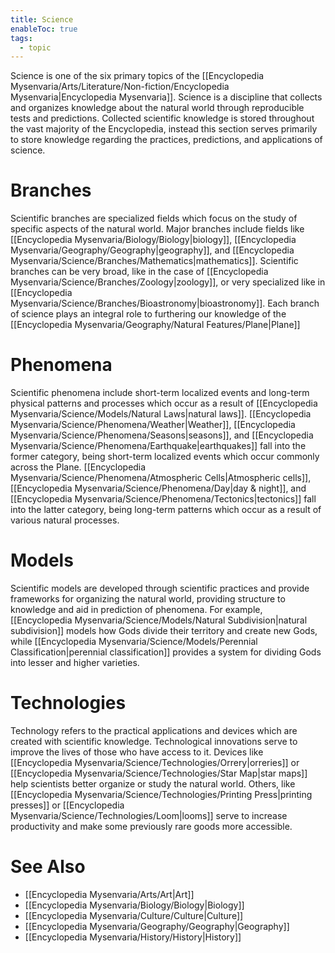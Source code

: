 ```yaml
---
title: Science
enableToc: true
tags:
  - topic
---
```


Science is one of the six primary topics of the [[Encyclopedia Mysenvaria/Arts/Literature/Non-fiction/Encyclopedia Mysenvaria|Encyclopedia Mysenvaria]]. Science is a discipline that collects and organizes knowledge about the natural world through reproducible tests and predictions. Collected scientific knowledge is stored throughout the vast majority of the Encyclopedia, instead this section serves primarily to store knowledge regarding the practices, predictions, and applications of science.
# Branches
Scientific branches are specialized fields which focus on the study of specific aspects of the natural world. Major branches include fields like [[Encyclopedia Mysenvaria/Biology/Biology|biology]], [[Encyclopedia Mysenvaria/Geography/Geography|geography]], and [[Encyclopedia Mysenvaria/Science/Branches/Mathematics|mathematics]]. Scientific branches can be very broad, like in the case of [[Encyclopedia Mysenvaria/Science/Branches/Zoology|zoology]], or very specialized like in [[Encyclopedia Mysenvaria/Science/Branches/Bioastronomy|bioastronomy]]. Each branch of science plays an integral role to furthering our knowledge of the [[Encyclopedia Mysenvaria/Geography/Natural Features/Plane|Plane]] 
# Phenomena
Scientific phenomena include short-term localized events and long-term physical patterns and processes which occur as a result of [[Encyclopedia Mysenvaria/Science/Models/Natural Laws|natural laws]]. [[Encyclopedia Mysenvaria/Science/Phenomena/Weather|Weather]], [[Encyclopedia Mysenvaria/Science/Phenomena/Seasons|seasons]], and [[Encyclopedia Mysenvaria/Science/Phenomena/Earthquake|earthquakes]] fall into the former category, being short-term localized events which occur commonly across the Plane. [[Encyclopedia Mysenvaria/Science/Phenomena/Atmospheric Cells|Atmospheric cells]], [[Encyclopedia Mysenvaria/Science/Phenomena/Day|day & night]], and [[Encyclopedia Mysenvaria/Science/Phenomena/Tectonics|tectonics]] fall into the latter category, being long-term patterns which occur as a result of various natural processes.
# Models
Scientific models are developed through scientific practices and provide frameworks for organizing the natural world, providing structure to knowledge and aid in prediction of phenomena. For example, [[Encyclopedia Mysenvaria/Science/Models/Natural Subdivision|natural subdivision]] models how Gods divide their territory and create new Gods, while [[Encyclopedia Mysenvaria/Science/Models/Perennial Classification|perennial classification]] provides a system for dividing Gods into lesser and higher varieties.
# Technologies
Technology refers to the practical applications and devices which are created with scientific knowledge. Technological innovations serve to improve the lives of those who have access to it. Devices like [[Encyclopedia Mysenvaria/Science/Technologies/Orrery|orreries]] or [[Encyclopedia Mysenvaria/Science/Technologies/Star Map|star maps]] help scientists better organize or study the natural world. Others, like [[Encyclopedia Mysenvaria/Science/Technologies/Printing Press|printing presses]] or [[Encyclopedia Mysenvaria/Science/Technologies/Loom|looms]] serve to increase productivity and make some previously rare goods more accessible.
# See Also
- [[Encyclopedia Mysenvaria/Arts/Art|Art]]
- [[Encyclopedia Mysenvaria/Biology/Biology|Biology]]
- [[Encyclopedia Mysenvaria/Culture/Culture|Culture]]
- [[Encyclopedia Mysenvaria/Geography/Geography|Geography]]
- [[Encyclopedia Mysenvaria/History/History|History]]